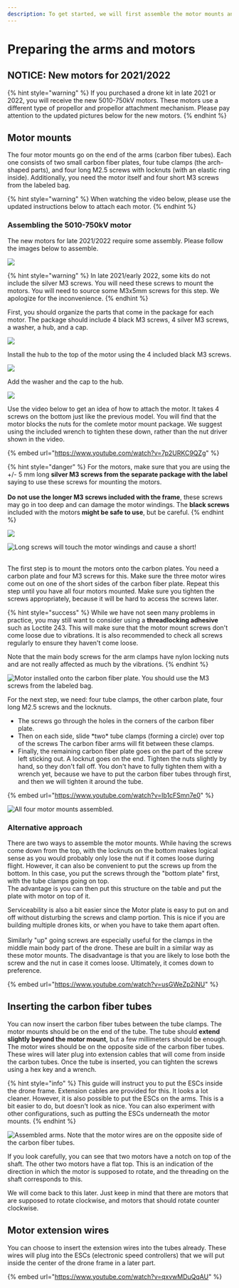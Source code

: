 ```yaml
---
description: To get started, we will first assemble the motor mounts and arms.
---
```


# Preparing the arms and motors

## NOTICE: New motors for 2021/2022

{% hint style="warning" %}
If you purchased a drone kit in late 2021 or 2022, you will receive the new 5010-750kV motors. These motors use a different type of propellor and propellor attachment mechanism. Please pay attention to the updated pictures below for the new motors.
{% endhint %}

## Motor mounts

The four motor mounts go on the end of the arms (carbon fiber tubes). Each one consists of two small carbon fiber plates, four tube clamps (the arch-shaped parts), and four long M2.5 screws with locknuts (with an elastic ring inside). Additionally, you need the motor itself and four short M3 screws from the labeled bag.

{% hint style="warning" %}
When watching the video below, please use the updated instructions below to attach each motor.
{% endhint %}

### Assembling the 5010-750kV motor

The new motors for late 2021/2022 require some assembly. Please follow the images below to assemble.

![](<../../.gitbook/assets/20190711\_093531 (1).jpg>)

{% hint style="warning" %}
In late 2021/early 2022, some kits do not include the silver M3 screws. You will need these screws to mount the motors. You will need to source some M3x5mm screws for this step. We apologize for the inconvenience.
{% endhint %}

First, you should organize the parts that come in the package for each motor. The package should include 4 black M3 screws, 4 silver M3 screws, a washer, a hub, and a cap.

![](../../.gitbook/assets/IMG\_5663.jpg)

Install the hub to the top of the motor using the 4 included black M3 screws.

![](../../.gitbook/assets/IMG\_5664.jpg)

Add the washer and the cap to the hub.

![](../../.gitbook/assets/IMG\_5665.jpg)

Use the video below to get an idea of how to attach the motor. It takes 4 screws on the bottom just like the previous model. You will find that the motor blocks the nuts for the comlete motor mount package. We suggest using the included wrench to tighten these down, rather than the nut driver shown in the video.

{% embed url="https://www.youtube.com/watch?v=7p2URKC9QZg" %}

{% hint style="danger" %}
For the motors, make sure that you are using the +/- 5 mm long **silver M3 screws from the separate package with the label** saying to use these screws for mounting the motors.\
\
**Do not use the longer M3 screws included with the frame**, these screws may go in too deep and can damage the motor windings. The **black screws** included with the motors **might be safe to use**, but be careful.
{% endhint %}

![](https://firebasestorage.googleapis.com/v0/b/gitbook-x-prod.appspot.com/o/spaces%2F-L9GLtb-Tz\_XaKbQu-Al%2Fuploads%2FnApV2nii0PZmLNTLftMg%2Ffile.jpeg?alt=media)

![Long screws will touch the motor windings and cause a short!](https://firebasestorage.googleapis.com/v0/b/gitbook-x-prod.appspot.com/o/spaces%2F-L9GLtb-Tz\_XaKbQu-Al%2Fuploads%2Fb8MNcij6JXDOQ1ETuRRO%2Ffile.jpeg?alt=media)

\
The first step is to mount the motors onto the carbon plates. You need a carbon plate and four M3 screws for this. Make sure the three motor wires come out on one of the short sides of the carbon fiber plate. Repeat this step until you have all four motors mounted. Make sure you tighten the screws appropriately, because it will be hard to access the screws later.

{% hint style="success" %}
While we have not seen many problems in practice, you may still want to consider using a **threadlocking adhesive** such as Loctite 243. This will make sure that the motor mount screws don't come loose due to  vibrations. It is also recommended to check all screws regularly to ensure they haven't come loose.

Note that the main body screws for the arm clamps have nylon locking nuts and are not really affected as much by the vibrations.
{% endhint %}

![Motor installed onto the carbon fiber plate. You should use the M3 screws from the labeled bag.](../../.gitbook/assets/assets\_-L9GLtb-Tz\_XaKbQu-Al\_-LYzuZz7XRF0GmU8V\_MH\_-LYzy8UicdFHhcqaOeG1\_20181120\_165950.jpg)

For the next step, we need: four tube clamps, the other carbon plate, four long M2.5 screws and the locknuts.&#x20;

* The screws go through the holes in the corners of the carbon fiber plate.&#x20;
* Then on each side, slide \*two\* tube clamps (forming a circle) over top of the screws The carbon fiber arms will fit between these clamps.&#x20;
* Finally, the remaining carbon fiber plate goes on the part of the screw left sticking out. A locknut goes on the end. Tighten the nuts slightly by hand, so they don't fall off. You don't have to fully tighten them with a wrench yet, because we have to put the carbon fiber tubes through first, and then we will tighten it around the tube.

{% embed url="https://www.youtube.com/watch?v=Ib1cFSmn7e0" %}

![All four motor mounts assembled. ](../../.gitbook/assets/assets\_-L9GLtb-Tz\_XaKbQu-Al\_-LYzuZz7XRF0GmU8V\_MH\_-LYzvzUbn\_j-znt7sKVE\_20181122\_103005.jpg)

### Alternative approach

There are two ways to assemble the motor mounts. While having the screws come down from the top, with the locknuts on the bottom makes logical sense as you would probably only lose the nut if  it comes loose during flight. However, it can also be convenient to put the screws up from the bottom. In this case, you put the screws through the "bottom plate" first, with the tube clamps going on top. \
The advantage is you can then put this structure on the table and put the plate with motor on top of it.&#x20;

Serviceability is also a bit easier since the Motor plate is easy to put on and off without disturbing the screws and clamp portion. This is nice if you are building multiple drones kits, or when you have to take them apart often. \
\
Similarly "up" going screws are especially useful for the clamps in the middle main body part of the drone. These are built in a similar way as these motor mounts. The disadvantage is that you are likely to lose both the screw and the nut in case it comes loose. Ultimately, it comes down to preference.

{% embed url="https://www.youtube.com/watch?v=usGWeZp2iNU" %}

## Inserting the carbon fiber tubes

You can now insert the carbon fiber tubes between the tube clamps. The motor mounts should be on the end of the tube. The tube should **extend slightly beyond the motor mount**, but a few millimeters should be enough. The motor wires should be on the opposite side of the carbon fiber tubes. These wires will later plug into extension cables that will come from inside the carbon tubes. Once the tube is inserted, you can tighten the screws using a hex key and a wrench.

{% hint style="info" %}
This guide will instruct you to put the ESCs inside the drone frame. Extension cables are provided for this. It looks a lot cleaner. However, it is also possible to put the ESCs on the arms. This is a bit easier to do, but doesn't look as nice. You can also experiment with other configurations, such as putting the ESCs underneath the motor mounts.
{% endhint %}

![Assembled arms. Note that the motor wires are on the opposite side of the carbon fiber tubes.](../../.gitbook/assets/20190219\_114208.jpg)

If you look carefully, you can see that two motors have a notch on top of the shaft. The other two motors have a flat top. This is an indication of the direction in which the motor is supposed to rotate, and the threading on the shaft corresponds to this.&#x20;

We will come back to this later. Just keep in mind that there are motors that are supposed to rotate clockwise, and motors that should rotate counter clockwise.

## Motor extension wires

You can choose to insert the extension wires into the tubes already. These wires will plug into the ESCs (electronic speed controllers) that we will put inside the center of the drone frame in a later part.

{% embed url="https://www.youtube.com/watch?v=qxvwMDuQqAU" %}
